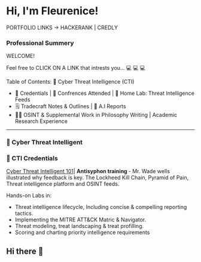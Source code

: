 # Hi, I'm Fleurenice!

PORTFOLIO LINKS -> HACKERANK | CREDLY 

### Professional Summery 
WELCOME!

Feel free to CLICK ON A LINK that intrests you...
💻 💻 💻

Table of Contents: 
🔗 Cyber Threat Intelligence (CTI) 

+ 📜 Credentials | 🎤 Confrences Attended | 🏡 Home Lab: Threat Intelligence Feeds 
+ 🗒️ Tradecraft Notes & Outlines | 🤖 A.I Reports
+ 🧑‍💻 OSINT & Supplemental Work in Philosophy Writing | Academic Research Experience 

-----------------------------------------------------------------------------------------------------------------------------------------------------------------------------------------------------------------------------------------------------------

<h3> 🔗 Cyber Threat Intelligent </h3>

<h3> 📜 CTI Credentials </h3>

<ins>Cyber Threat Intelligent 101</ins>| <b> Antisyphon training </b> - Mr. Wade wells illustrated why feedback is key. The Lockheed Kill Chain, Pyramid of Pain, Threat intelligence platform and OSINT feeds.

Hands-on Labs in: 

+ Threat intelligence lifecycle, Including concise & compelling reporting tactics.
+ Implementing the MITRE ATT&CK Matric & Navigator.
+ Threat modeling, treat landscaping & treat profilling.
+ Scoring and charting priority intelligence requirements 


## Hi there 👋

<!--
**Fleurenice/Fleurenice** is a ✨ _special_ ✨ repository because its `README.md` (this file) appears on your GitHub profile.

Here are some ideas to get you started:

- 🔭 I’m currently working on ...
- 🌱 I’m currently learning ...
- 👯 I’m looking to collaborate on ...
- 🤔 I’m looking for help with ...
- 💬 Ask me about ...
- 📫 How to reach me: ...
- 😄 Pronouns: ...
- ⚡ Fun fact: ...
-->
